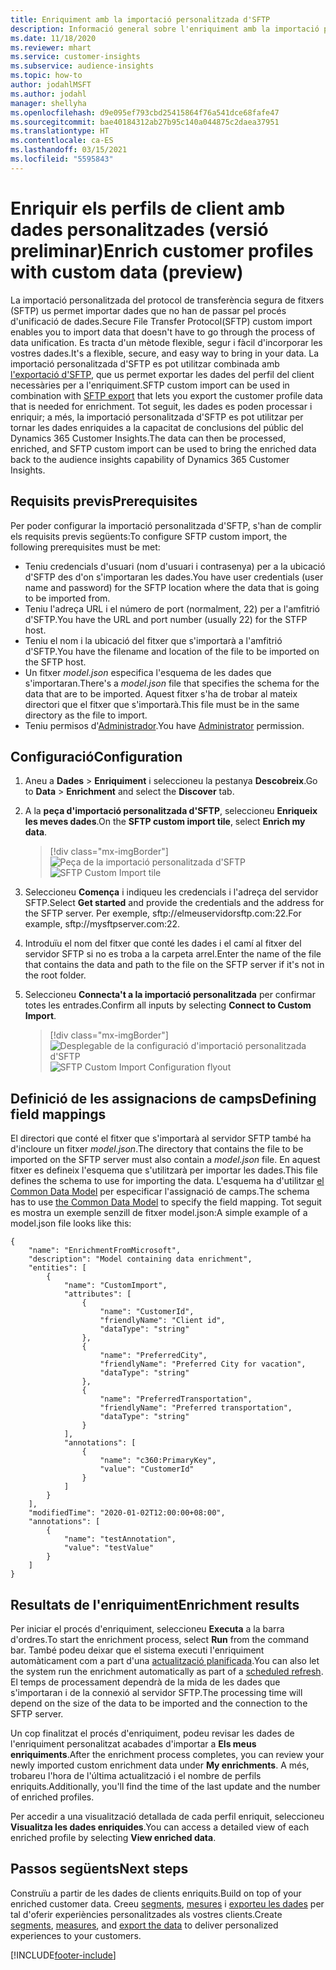 ```yaml
---
title: Enriquiment amb la importació personalitzada d'SFTP
description: Informació general sobre l'enriquiment amb la importació personalitzada d'SFTP.
ms.date: 11/18/2020
ms.reviewer: mhart
ms.service: customer-insights
ms.subservice: audience-insights
ms.topic: how-to
author: jodahlMSFT
ms.author: jodahl
manager: shellyha
ms.openlocfilehash: d9e095ef793cbd25415864f76a541dce68fafe47
ms.sourcegitcommit: bae40184312ab27b95c140a044875c2daea37951
ms.translationtype: HT
ms.contentlocale: ca-ES
ms.lasthandoff: 03/15/2021
ms.locfileid: "5595843"
---
```

# <a name="enrich-customer-profiles-with-custom-data-preview"></a><span data-ttu-id="28729-103">Enriquir els perfils de client amb dades personalitzades (versió preliminar)</span><span class="sxs-lookup"><span data-stu-id="28729-103">Enrich customer profiles with custom data (preview)</span></span>

<span data-ttu-id="28729-104">La importació personalitzada del protocol de transferència segura de fitxers (SFTP) us permet importar dades que no han de passar pel procés d'unificació de dades.</span><span class="sxs-lookup"><span data-stu-id="28729-104">Secure File Transfer Protocol(SFTP) custom import enables you to import data that doesn't have to go through the process of data unification.</span></span> <span data-ttu-id="28729-105">Es tracta d'un mètode flexible, segur i fàcil d'incorporar les vostres dades.</span><span class="sxs-lookup"><span data-stu-id="28729-105">It's a flexible, secure, and easy way to bring in your data.</span></span> <span data-ttu-id="28729-106">La importació personalitzada d'SFTP es pot utilitzar combinada amb [l'exportació d'SFTP](export-sftp.md), que us permet exportar les dades del perfil del client necessàries per a l'enriquiment.</span><span class="sxs-lookup"><span data-stu-id="28729-106">SFTP custom import can be used in combination with [SFTP export](export-sftp.md) that lets you export the customer profile data that is needed for enrichment.</span></span> <span data-ttu-id="28729-107">Tot seguit, les dades es poden processar i enriquir; a més, la importació personalitzada d'SFTP es pot utilitzar per tornar les dades enriquides a la capacitat de conclusions del públic del Dynamics 365 Customer Insights.</span><span class="sxs-lookup"><span data-stu-id="28729-107">The data can then be processed, enriched, and SFTP custom import can be used to bring the enriched data back to the audience insights capability of Dynamics 365 Customer Insights.</span></span>

## <a name="prerequisites"></a><span data-ttu-id="28729-108">Requisits previs</span><span class="sxs-lookup"><span data-stu-id="28729-108">Prerequisites</span></span>

<span data-ttu-id="28729-109">Per poder configurar la importació personalitzada d'SFTP, s'han de complir els requisits previs següents:</span><span class="sxs-lookup"><span data-stu-id="28729-109">To configure SFTP custom import, the following prerequisites must be met:</span></span>

- <span data-ttu-id="28729-110">Teniu credencials d'usuari (nom d'usuari i contrasenya) per a la ubicació d'SFTP des d'on s'importaran les dades.</span><span class="sxs-lookup"><span data-stu-id="28729-110">You have user credentials (user name and password) for the SFTP location where the data that is going to be imported from.</span></span>
- <span data-ttu-id="28729-111">Teniu l'adreça URL i el número de port (normalment, 22) per a l'amfitrió d'SFTP.</span><span class="sxs-lookup"><span data-stu-id="28729-111">You have the URL and port number (usually 22) for the STFP host.</span></span>
- <span data-ttu-id="28729-112">Teniu el nom i la ubicació del fitxer que s'importarà a l'amfitrió d'SFTP.</span><span class="sxs-lookup"><span data-stu-id="28729-112">You have the filename and location of the file to be imported on the SFTP host.</span></span>
- <span data-ttu-id="28729-113">Un fitxer *model.json* especifica l'esquema de les dades que s'importaran.</span><span class="sxs-lookup"><span data-stu-id="28729-113">There's a *model.json* file that specifies the schema for the data that are to be imported.</span></span> <span data-ttu-id="28729-114">Aquest fitxer s'ha de trobar al mateix directori que el fitxer que s'importarà.</span><span class="sxs-lookup"><span data-stu-id="28729-114">This file must be in the same directory as the file to import.</span></span>
- <span data-ttu-id="28729-115">Teniu permisos d'[Administrador](permissions.md#administrator).</span><span class="sxs-lookup"><span data-stu-id="28729-115">You have [Administrator](permissions.md#administrator) permission.</span></span>

## <a name="configuration"></a><span data-ttu-id="28729-116">Configuració</span><span class="sxs-lookup"><span data-stu-id="28729-116">Configuration</span></span>

1. <span data-ttu-id="28729-117">Aneu a **Dades** > **Enriquiment** i seleccioneu la pestanya **Descobreix**.</span><span class="sxs-lookup"><span data-stu-id="28729-117">Go to **Data** > **Enrichment** and select the **Discover** tab.</span></span>

1. <span data-ttu-id="28729-118">A la **peça d'importació personalitzada d'SFTP**, seleccioneu **Enriqueix les meves dades**.</span><span class="sxs-lookup"><span data-stu-id="28729-118">On the **SFTP custom import tile**, select **Enrich my data**.</span></span>

   > [!div class="mx-imgBorder"]
   > <span data-ttu-id="28729-119">![Peça de la importació personalitzada d'SFTP](media/SFTP_Custom_Import_tile.png "Peça de la importació personalitzada d'SFTP")</span><span class="sxs-lookup"><span data-stu-id="28729-119">![SFTP Custom Import tile](media/SFTP_Custom_Import_tile.png "SFTP Custom Import tile")</span></span>

1. <span data-ttu-id="28729-120">Seleccioneu **Comença** i indiqueu les credencials i l'adreça del servidor SFTP.</span><span class="sxs-lookup"><span data-stu-id="28729-120">Select **Get started** and provide the credentials and the address for the SFTP server.</span></span> <span data-ttu-id="28729-121">Per exemple, sftp://elmeuservidorsftp.com:22.</span><span class="sxs-lookup"><span data-stu-id="28729-121">For example, sftp://mysftpserver.com:22.</span></span>

1. <span data-ttu-id="28729-122">Introduïu el nom del fitxer que conté les dades i el camí al fitxer del servidor SFTP si no es troba a la carpeta arrel.</span><span class="sxs-lookup"><span data-stu-id="28729-122">Enter the name of the file that contains the data and path to the file on the SFTP server if it's not in the root folder.</span></span>

1. <span data-ttu-id="28729-123">Seleccioneu **Connecta't a la importació personalitzada** per confirmar totes les entrades.</span><span class="sxs-lookup"><span data-stu-id="28729-123">Confirm all inputs by selecting **Connect to Custom Import**.</span></span>

   > [!div class="mx-imgBorder"]
   > <span data-ttu-id="28729-124">![Desplegable de la configuració d'importació personalitzada d'SFTP](media/SFTP_Custom_Import_Configuration_flyout.png "Desplegable de la configuració d'importació personalitzada d'SFTP")</span><span class="sxs-lookup"><span data-stu-id="28729-124">![SFTP Custom Import Configuration flyout](media/SFTP_Custom_Import_Configuration_flyout.png "SFTP Custom Import Configuration flyout")</span></span>

## <a name="defining-field-mappings"></a><span data-ttu-id="28729-125">Definició de les assignacions de camps</span><span class="sxs-lookup"><span data-stu-id="28729-125">Defining field mappings</span></span> 

<span data-ttu-id="28729-126">El directori que conté el fitxer que s'importarà al servidor SFTP també ha d'incloure un fitxer *model.json*.</span><span class="sxs-lookup"><span data-stu-id="28729-126">The directory that contains the file to be imported on the SFTP server must also contain a *model.json* file.</span></span> <span data-ttu-id="28729-127">En aquest fitxer es defineix l'esquema que s'utilitzarà per importar les dades.</span><span class="sxs-lookup"><span data-stu-id="28729-127">This file defines the schema to use for importing the data.</span></span> <span data-ttu-id="28729-128">L'esquema ha d'utilitzar [el Common Data Model](/common-data-model/) per especificar l'assignació de camps.</span><span class="sxs-lookup"><span data-stu-id="28729-128">The schema has to use [the Common Data Model](/common-data-model/) to specify the field mapping.</span></span> <span data-ttu-id="28729-129">Tot seguit es mostra un exemple senzill de fitxer model.json:</span><span class="sxs-lookup"><span data-stu-id="28729-129">A simple example of a model.json file looks like this:</span></span>

```
{
    "name": "EnrichmentFromMicrosoft",
    "description": "Model containing data enrichment",
    "entities": [
        {
            "name": "CustomImport",
            "attributes": [
                {
                    "name": "CustomerId",
                    "friendlyName": "Client id",
                    "dataType": "string"
                },
                {
                    "name": "PreferredCity",
                    "friendlyName": "Preferred City for vacation",
                    "dataType": "string"
                },
                {
                    "name": "PreferredTransportation",
                    "friendlyName": "Preferred transportation",
                    "dataType": "string"
                }
            ],
            "annotations": [
                {
                    "name": "c360:PrimaryKey",
                    "value": "CustomerId"
                }
            ]
        }
    ],
    "modifiedTime": "2020-01-02T12:00:00+08:00",
    "annotations": [
        {
            "name": "testAnnotation",
            "value": "testValue"
        }
    ]
}
```

## <a name="enrichment-results"></a><span data-ttu-id="28729-130">Resultats de l'enriquiment</span><span class="sxs-lookup"><span data-stu-id="28729-130">Enrichment results</span></span>

<span data-ttu-id="28729-131">Per iniciar el procés d'enriquiment, seleccioneu **Executa** a la barra d'ordres.</span><span class="sxs-lookup"><span data-stu-id="28729-131">To start the enrichment process, select **Run** from the command bar.</span></span> <span data-ttu-id="28729-132">També podeu deixar que el sistema executi l'enriquiment automàticament com a part d'una [actualització planificada](system.md#schedule-tab).</span><span class="sxs-lookup"><span data-stu-id="28729-132">You can also let the system run the enrichment automatically as part of a [scheduled refresh](system.md#schedule-tab).</span></span> <span data-ttu-id="28729-133">El temps de processament dependrà de la mida de les dades que s'importaran i de la connexió al servidor SFTP.</span><span class="sxs-lookup"><span data-stu-id="28729-133">The processing time will depend on the size of the data to be imported and the connection to the SFTP server.</span></span>

<span data-ttu-id="28729-134">Un cop finalitzat el procés d'enriquiment, podeu revisar les dades de l'enriquiment personalitzat acabades d'importar a **Els meus enriquiments**.</span><span class="sxs-lookup"><span data-stu-id="28729-134">After the enrichment process completes, you can review your newly imported custom enrichment data under **My enrichments**.</span></span> <span data-ttu-id="28729-135">A més, trobareu l'hora de l'última actualització i el nombre de perfils enriquits.</span><span class="sxs-lookup"><span data-stu-id="28729-135">Additionally, you'll find the time of the last update and the number of enriched profiles.</span></span>

<span data-ttu-id="28729-136">Per accedir a una visualització detallada de cada perfil enriquit, seleccioneu **Visualitza les dades enriquides**.</span><span class="sxs-lookup"><span data-stu-id="28729-136">You can access a detailed view of each enriched profile by selecting **View enriched data**.</span></span>

## <a name="next-steps"></a><span data-ttu-id="28729-137">Passos següents</span><span class="sxs-lookup"><span data-stu-id="28729-137">Next steps</span></span>

<span data-ttu-id="28729-138">Construïu a partir de les dades de clients enriquits.</span><span class="sxs-lookup"><span data-stu-id="28729-138">Build on top of your enriched customer data.</span></span> <span data-ttu-id="28729-139">Creeu [segments](segments.md), [mesures](measures.md) i [exporteu les dades](export-destinations.md) per tal d'oferir experiències personalitzades als vostres clients.</span><span class="sxs-lookup"><span data-stu-id="28729-139">Create [segments](segments.md), [measures](measures.md), and [export the data](export-destinations.md) to deliver personalized experiences to your customers.</span></span>




[!INCLUDE[footer-include](../includes/footer-banner.md)]